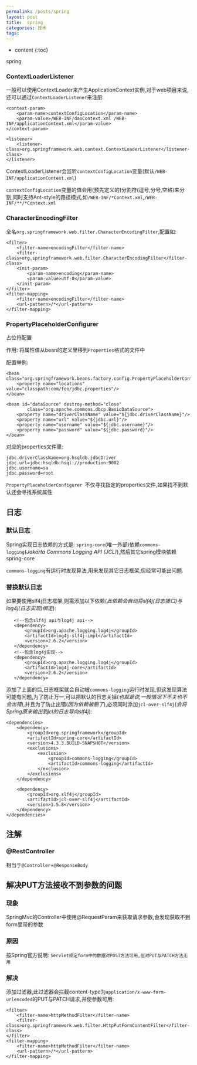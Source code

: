 ```yaml
---
permalink: /posts/spring
layout: post
title:  spring
categories: 技术
tags:
---
```


* content
{:toc}

spring




### ContextLoaderListener

一般可以使用ContextLoader来产生ApplicationContext实例,对于web项目来说,还可以通过`ContextLoaderListener`来注册:

	<context-param>
	    <param-name>contextConfigLocation</param-name>
		<param-value>/WEB-INF/daoContext.xml /WEB-INF/applicationContext.xml</param-value>
	</context-param>

	<listener>
	    <listener-class>org.springframework.web.context.ContextLoaderListener</listener-class>
	</listener>

ContextLoaderListener会监听`contextConfigLocation`变量(默认`/WEB-INF/applicationContext.xml`)

`contextConfigLocation`变量的值会用(预先定义的)分割符(逗号,分号,空格)来分割,同时支持Ant-style的路径模式,如`/WEB-INF/*Context.xml`,`/WEB-INF/**/*Context.xml`

### CharacterEncodingFilter

全名`org.springframework.web.filter.CharacterEncodingFilter`,配置如:

	<filter>
		<filter-name>encodingFilter</filter-name>
		<filter-class>org.springframework.web.filter.CharacterEncodingFilter</filter-class>
		<init-param>
			<param-name>encoding</param-name>
			<param-value>utf-8</param-value>
		</init-param>
	</filter>
	<filter-mapping>
		<filter-name>encodingFilter</filter-name>
		<url-pattern>/*</url-pattern>
	</filter-mapping>

### PropertyPlaceholderConfigurer

占位符配置

作用: 将属性值从bean的定义里移到`Properties`格式的文件中

配置举例:

	<bean class="org.springframework.beans.factory.config.PropertyPlaceholderConfigurer">
	    <property name="locations" value="classpath:com/foo/jdbc.properties"/>
	</bean>

	<bean id="dataSource" destroy-method="close"
	        class="org.apache.commons.dbcp.BasicDataSource">
	    <property name="driverClassName" value="${jdbc.driverClassName}"/>
	    <property name="url" value="${jdbc.url}"/>
	    <property name="username" value="${jdbc.username}"/>
	    <property name="password" value="${jdbc.password}"/>
	</bean>

对应的properties文件里:

	jdbc.driverClassName=org.hsqldb.jdbcDriver
	jdbc.url=jdbc:hsqldb:hsql://production:9002
	jdbc.username=sa
	jdbc.password=root

`PropertyPlaceholderConfigurer `不仅寻找指定的properties文件,如果找不到默认还会寻找系统属性

## 日志

### 默认日志
Spring实现日志依赖的方式是: `spring-core`(唯一外部)依赖`commons-logging`(*Jakarta Commons Logging API (JCL)*),然后其它spring模块依赖spring-core

`commons-logging`有运行时发现算法,用来发现其它日志框架,但经常可能出问题.

### 替换默认日志

如果要使用slf4j日志框架,则需添加以下依赖(*此依赖会自动将slf4j(日志接口)与log4j(日志实现)绑定*):

	   <!--包含slf4j api与log4j api-->
	   <dependency>
	       <groupId>org.apache.logging.log4j</groupId>
	       <artifactId>log4j-slf4j-impl</artifactId>
	       <version>2.6.2</version>
	   </dependency>
	   <!--包含log4j实现-->
	   <dependency>
	       <groupId>org.apache.logging.log4j</groupId>
	       <artifactId>log4j-core</artifactId>
	       <version>2.6.2</version>
	   </dependency>

添加了上面的后,日志框架就会自动被`commons-logging`运行时发现,但这发现算法可能有问题,为了防止万一,可以把默认的日志关掉(*也就是说,一般情况下不关也不会出错*),并且为了防止出错(*因为依赖被删了*),必须同时添加`jcl-over-slf4j`(*会将Spring原来输出到jcl的日志导向slf4j*):

	<dependencies>
	    <dependency>
	        <groupId>org.springframework</groupId>
	        <artifactId>spring-core</artifactId>
	        <version>4.3.3.BUILD-SNAPSHOT</version>
	        <exclusions>
	            <exclusion>
	                <groupId>commons-logging</groupId>
	                <artifactId>commons-logging</artifactId>
	            </exclusion>
	        </exclusions>
	    </dependency>

		<dependency>
	        <groupId>org.slf4j</groupId>
	        <artifactId>jcl-over-slf4j</artifactId>
	        <version>1.5.8</version>
	    </dependency>
	</dependencies>


## 注解

### @RestController
相当于`@Controller`+`@ResponseBody`

## 解决PUT方法接收不到参数的问题
### 现象
SpringMvc的Controller中使用@RequestParam来获取请求参数,会发现获取不到form里带的参数

### 原因
按Spring官方说明: `Servlet规定form中的数据对POST方法可用,但对PUT与PATCH方法无用`

### 解决
添加过滤器,此过滤器会拦截content-type为`application/x-www-form-urlencoded`的PUT与PATCH请求,并使参数可用:

    <filter>
        <filter-name>httpMethodFilter</filter-name>
        <filter-class>org.springframework.web.filter.HttpPutFormContentFilter</filter-class>
    </filter>
    <filter-mapping>
        <filter-name>httpMethodFilter</filter-name>
        <url-pattern>/*</url-pattern>
    </filter-mapping>
